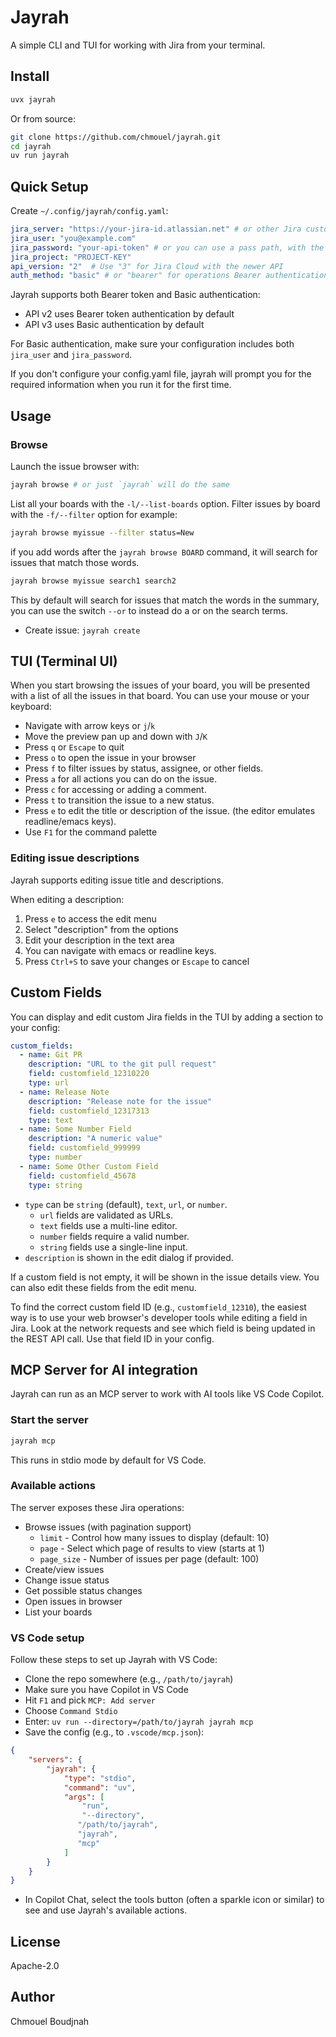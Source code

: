# Jayrah

A simple CLI and TUI for working with Jira from your terminal.

## Install

```sh
uvx jayrah
```

Or from source:

```sh
git clone https://github.com/chmouel/jayrah.git
cd jayrah
uv run jayrah
```

## Quick Setup

Create `~/.config/jayrah/config.yaml`:

```yaml
jira_server: "https://your-jira-id.atlassian.net" # or other Jira custom server URL
jira_user: "you@example.com"
jira_password: "your-api-token" # or you can use a pass path, with the pass:: prefix, for example pass::jira/token
jira_project: "PROJECT-KEY"
api_version: "2"  # Use "3" for Jira Cloud with the newer API
auth_method: "basic" # or "bearer" for operations Bearer authentication
```

Jayrah supports both Bearer token and Basic authentication:

- API v2 uses Bearer token authentication by default
- API v3 uses Basic authentication by default

For Basic authentication, make sure your configuration includes both `jira_user` and `jira_password`.

If you don't configure your config.yaml file, jayrah will prompt you for the
required information when you run it for the first time.

## Usage

### Browse

Launch the issue browser with:

```sh
jayrah browse # or just `jayrah` will do the same
```

List all your boards with the `-l/--list-boards` option.
Filter issues by board with the `-f/--filter` option for example:

```sh
jayrah browse myissue --filter status=New
```

if you add words after the `jayrah browse BOARD` command, it will search for
issues that match those words.

```sh
jayrah browse myissue search1 search2
```

This by default will search for issues that match the words in the summary, you
can use the switch `--or` to instead do a or on the search terms.

- Create issue: `jayrah create`

## TUI (Terminal UI)

When you start browsing the issues of your board, you will be presented with a
list of all the issues in that board. You can use your mouse or your keyboard:

- Navigate with arrow keys or `j`/`k`
- Move the preview pan up and down with `J`/`K`
- Press `q` or `Escape` to quit
- Press `o` to open the issue in your browser
- Press `f` to filter issues by status, assignee, or other fields.
- Press `a` for all actions you can do on the issue.
- Press `c` for accessing or adding a comment.
- Press `t` to transition the issue to a new status.
- Press `e` to edit the title or description of the issue. (the editor emulates
  readline/emacs keys).
- Use `F1` for the command palette

### Editing issue descriptions

Jayrah supports editing issue title and descriptions.

When editing a description:

1. Press `e` to access the edit menu
2. Select "description" from the options
3. Edit your description in the text area
4. You can navigate with emacs or readline keys.
5. Press `Ctrl+S` to save your changes or `Escape` to cancel

## Custom Fields

You can display and edit custom Jira fields in the TUI by adding a section to your config:

```yaml
custom_fields:
  - name: Git PR
    description: "URL to the git pull request"
    field: customfield_12310220
    type: url
  - name: Release Note
    description: "Release note for the issue"
    field: customfield_12317313
    type: text
  - name: Some Number Field
    description: "A numeric value"
    field: customfield_999999
    type: number
  - name: Some Other Custom Field
    field: customfield_45678
    type: string
```

- `type` can be `string` (default), `text`, `url`, or `number`.
  - `url` fields are validated as URLs.
  - `text` fields use a multi-line editor.
  - `number` fields require a valid number.
  - `string` fields use a single-line input.
- `description` is shown in the edit dialog if provided.

If a custom field is not empty, it will be shown in the issue details view. You can also edit these fields from the edit menu.

To find the correct custom field ID (e.g., `customfield_12310`), the easiest way is to use your web browser's developer tools while editing a field in Jira. Look at the network requests and see which field is being updated in the REST API call. Use that field ID in your config.

## MCP Server for AI integration

Jayrah can run as an MCP server to work with AI tools like VS Code Copilot.

### Start the server

```bash
jayrah mcp
```

This runs in stdio mode by default for VS Code.

### Available actions

The server exposes these Jira operations:

- Browse issues (with pagination support)
  - `limit` - Control how many issues to display (default: 10)
  - `page` - Select which page of results to view (starts at 1)
  - `page_size` - Number of issues per page (default: 100)
- Create/view issues
- Change issue status
- Get possible status changes
- Open issues in browser
- List your boards

### VS Code setup

Follow these steps to set up Jayrah with VS Code:

- Clone the repo somewhere (e.g., `/path/to/jayrah`)
- Make sure you have Copilot in VS Code
- Hit `F1` and pick `MCP: Add server`
- Choose `Command Stdio`
- Enter: `uv run --directory=/path/to/jayrah jayrah mcp`
- Save the config (e.g., to `.vscode/mcp.json`):

```json
{
    "servers": {
        "jayrah": {
            "type": "stdio",
            "command": "uv",
            "args": [
                "run",
                "--directory",
               "/path/to/jayrah",
               "jayrah",
               "mcp"
            ]
        }
    }
}
```

- In Copilot Chat, select the tools button (often a sparkle icon or similar) to
see and use Jayrah's available actions.

## License

Apache-2.0

## Author

Chmouel Boudjnah
